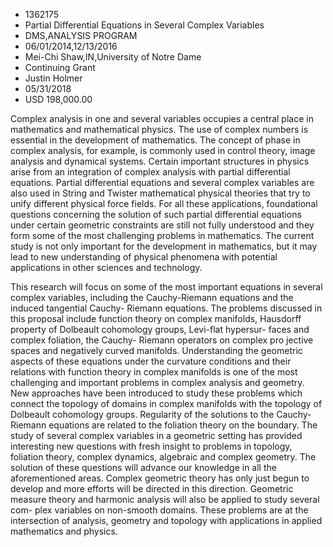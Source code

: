 
* 1362175
* Partial Differential Equations in Several Complex Variables
* DMS,ANALYSIS PROGRAM
* 06/01/2014,12/13/2016
* Mei-Chi Shaw,IN,University of Notre Dame
* Continuing Grant
* Justin Holmer
* 05/31/2018
* USD 198,000.00

Complex analysis in one and several variables occupies a central place in
mathematics and mathematical physics. The use of complex numbers is essential in
the development of mathematics. The concept of phase in complex analysis, for
example, is commonly used in control theory, image analysis and dynamical
systems. Certain important structures in physics arise from an integration of
complex analysis with partial differential equations. Partial differential
equations and several complex variables are also used in String and Twister
mathematical physical theories that try to unify different physical force
fields. For all these applications, foundational questions concerning the
solution of such partial differential equations under certain geometric
constraints are still not fully understood and they form some of the most
challenging problems in mathematics. The current study is not only important for
the development in mathematics, but it may lead to new understanding of physical
phenomena with potential applications in other sciences and technology.

This research will focus on some of the most important equations in several
complex variables, including the Cauchy-Riemann equations and the induced
tangential Cauchy- Riemann equations. The problems discussed in this proposal
include function theory on complex manifolds, Hausdorff property of Dolbeault
cohomology groups, Levi-flat hypersur- faces and complex foliation, the Cauchy-
Riemann operators on complex pro jective spaces and negatively curved manifolds.
Understanding the geometric aspects of these equations under the curvature
conditions and their relations with function theory in complex manifolds is one
of the most challenging and important problems in complex analysis and geometry.
New approaches have been introduced to study these problems which connect the
topology of domains in complex manifolds with the topology of Dolbeault
cohomology groups. Regularity of the solutions to the Cauchy-Riemann equations
are related to the foliation theory on the boundary. The study of several
complex variables in a geometric setting has provided interesting new questions
with fresh insight to problems in topology, foliation theory, complex dynamics,
algebraic and complex geometry. The solution of these questions will advance our
knowledge in all the aforementioned areas. Complex geometric theory has only
just begun to develop and more efforts will be directed in this direction.
Geometric measure theory and harmonic analysis will also be applied to study
several com- plex variables on non-smooth domains. These problems are at the
intersection of analysis, geometry and topology with applications in applied
mathematics and physics.
